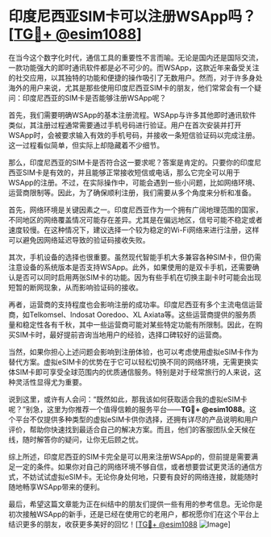 # 印度尼西亚SIM卡可以注册WSApp吗？[[TG💪+ @esim1088](https://t.me/s/esim1088)]

在当今这个数字化时代，通信工具的重要性不言而喻。无论是国内还是国际交流，一款功能强大的即时通讯软件都是必不可少的。而WSApp，这款近年来备受关注的社交应用，以其独特的功能和便捷的操作吸引了无数用户。然而，对于许多身处海外的用户来说，尤其是那些使用印度尼西亚SIM卡的朋友，他们常常会有一个疑问：印度尼西亚的SIM卡是否能够注册WSApp呢？

首先，我们需要明确WSApp的基本注册流程。WSApp与许多其他即时通讯软件类似，其注册过程通常需要通过手机号码进行验证。用户在首次安装并打开WSApp时，会被要求输入有效的手机号码，并接收一条短信验证码以完成注册。这一过程看似简单，但实际上却隐藏着不少细节。

那么，印度尼西亚的SIM卡是否符合这一要求呢？答案是肯定的。只要你的印度尼西亚SIM卡是有效的，并且能够正常接收短信或电话，那么它完全可以用于WSApp的注册。不过，在实际操作中，可能会遇到一些小问题，比如网络环境、运营商限制等。因此，为了确保顺利注册，我们需要从多个角度来分析和准备。

首先，网络环境是关键因素之一。印度尼西亚作为一个拥有广阔地理范围的国家，不同地区的网络覆盖情况可能存在差异。尤其是在偏远地区，信号可能不稳定或者速度较慢。在这种情况下，建议选择一个较为稳定的Wi-Fi网络来进行注册，这样可以避免因网络延迟导致的验证码接收失败。

其次，手机设备的选择也很重要。虽然现代智能手机大多兼容各种SIM卡，但仍需注意设备的系统版本是否支持WSApp。此外，如果使用的是双卡手机，还需要确认是否可以同时启用两张SIM卡的功能。因为有些手机在切换主副卡时可能会出现短暂的断网现象，从而影响验证码的接收。

再者，运营商的支持程度也会影响注册的成功率。印度尼西亚有多个主流电信运营商，如Telkomsel、Indosat Ooredoo、XL Axiata等。这些运营商提供的服务质量和稳定性各有千秋，其中一些运营商可能对某些特定功能有所限制。因此，在购买SIM卡时，最好提前咨询当地用户的经验，选择口碑较好的运营商。

当然，如果你担心上述问题会影响到注册体验，也可以考虑使用虚拟eSIM卡作为替代方案。虚拟eSIM卡的优势在于它可以轻松切换不同的网络环境，无需更换实体SIM卡即可享受全球范围内的优质通信服务。特别是对于经常旅行的人来说，这种灵活性显得尤为重要。

说到这里，或许有人会问：“既然如此，那我该如何获取适合我的虚拟eSIM卡呢？”别急，这里为你推荐一个值得信赖的服务平台——**TG💪+ @esim1088**。这个平台不仅提供多种类型的虚拟eSIM卡供你选择，还拥有详尽的产品说明和用户评价，帮助你快速找到最适合自己的解决方案。而且，他们的客服团队全天候在线，随时解答你的疑问，让你无后顾之忧。

综上所述，印度尼西亚的SIM卡完全是可以用来注册WSApp的，但前提是需要满足一定的条件。如果你对自己的网络环境不够自信，或者想要尝试更灵活的通信方式，不妨试试虚拟eSIM卡。无论你身处何地，只要有良好的网络连接，就能随时随地畅享WSApp带来的便利。

最后，希望这篇文章能为正在纠结中的朋友们提供一些有用的参考信息。无论你是初次接触WSApp的新手，还是已经在使用它的老用户，都祝愿你们在这个平台上结识更多的朋友，收获更多美好的回忆！[[TG💪+ @esim1088](https://t.me/s/esim1088) ![Image](https://i.postimg.cc/4NQfJmqS/Snipaste-2025-05-13-00-14-12.png)]